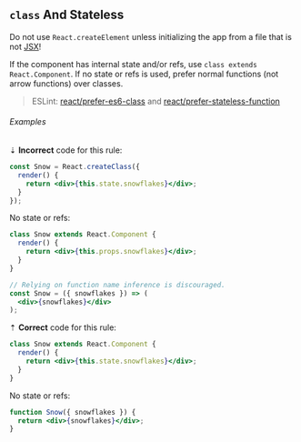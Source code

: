 ## `class` And Stateless

Do not use `React.createElement` unless initializing the app from a file that is not [JSX][rules-react-jsx-syntax]!

If the component has internal state and/or refs, use `class extends React.Component`. If no state or refs is used, prefer normal functions (not arrow functions) over classes.

> ESLint: [react/prefer-es6-class][eslint-react/prefer-es6-class] and [react/prefer-stateless-function][eslint-react/prefer-stateless-function]

###### Examples

⇣ **Incorrect** code for this rule:

```jsx
const Snow = React.createClass({
  render() {
    return <div>{this.state.snowflakes}</div>;
  }
});
```

No state or refs:

```jsx
class Snow extends React.Component {
  render() {
    return <div>{this.props.snowflakes}</div>;
  }
}
```

```jsx
// Relying on function name inference is discouraged.
const Snow = ({ snowflakes }) => (
  <div>{snowflakes}</div>
);
```

⇡ **Correct** code for this rule:

```jsx
class Snow extends React.Component {
  render() {
    return <div>{this.state.snowflakes}</div>;
  }
}
```

No state or refs:

```jsx
function Snow({ snowflakes }) {
  return <div>{snowflakes}</div>;
}
```

[rules-react-jsx-syntax]: index.md#jsx-syntax

[eslint-react/prefer-es6-class]: https://github.com/yannickcr/eslint-plugin-react/blob/master/docs/rules/prefer-es6-class.md
[eslint-react/prefer-stateless-function]: https://github.com/yannickcr/eslint-plugin-react/blob/master/docs/rules/prefer-stateless-function.md
